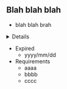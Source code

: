 
## Blah blah blah

- blah blah brah
<details>
  
  - a
  - b
  - c
</details>

- Expired
   - yyyy/mm/dd
- Requirements
   - aaaa
   - bbbb
   - cccc
